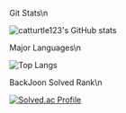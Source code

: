 Git Stats\n

![catturtle123's GitHub stats](https://github-readme-stats.vercel.app/api?username=catturtle123&show_icons=true&theme=dark)

Major Languages\n

![Top Langs](https://github-readme-stats.vercel.app/api/top-langs/?username=catturtle123&layout=Demo&theme=dark) 

BackJoon Solved Rank\n

[![Solved.ac Profile](http://mazassumnida.wtf/api/generate_badge?boj=musoyou10)](https://solved.ac/musoyou10)


